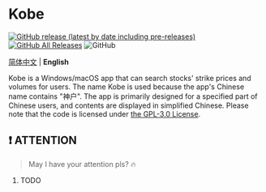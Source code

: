 # Kobe

[![GitHub release (latest by date including pre-releases)](https://img.shields.io/github/v/release/ArvinZJC/Kobe?include_prereleases)](../../releases)
[![GitHub All Releases](https://img.shields.io/github/downloads/ArvinZJC/Kobe/total)](../../releases)
![GitHub](https://img.shields.io/github/license/ArvinZJC/Kobe)

[简体中文](./README-zhCN.md) | **English**

Kobe is a Windows/macOS app that can search stocks' strike prices and volumes for users. The name Kobe is used because the app's Chinese name contains "神户". The app is primarily designed for a specified part of Chinese users, and contents are displayed in simplified Chinese. Please note that the code is licensed under [the GPL-3.0 License](./LICENSE).

## ❗ ATTENTION

> May I have your attention pls? 🔥

1. TODO
